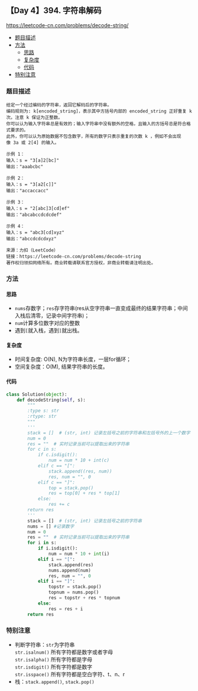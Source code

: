 ## 【Day 4】394. 字符串解码

https://leetcode-cn.com/problems/decode-string/

* [题目描述](https://github.com/ZhangNN2018/91alg/blob/main/Basic/array_stack_queue/%E3%80%90Day%203%E3%80%911381.%20%E8%AE%BE%E8%AE%A1%E4%B8%80%E4%B8%AA%E6%94%AF%E6%8C%81%E5%A2%9E%E9%87%8F%E6%93%8D%E4%BD%9C%E7%9A%84%E6%A0%88.md#%E9%A2%98%E7%9B%AE%E6%8F%8F%E8%BF%B0)
* [方法](https://github.com/ZhangNN2018/91alg/blob/main/Basic/array_stack_queue/%E3%80%90Day%203%E3%80%911381.%20%E8%AE%BE%E8%AE%A1%E4%B8%80%E4%B8%AA%E6%94%AF%E6%8C%81%E5%A2%9E%E9%87%8F%E6%93%8D%E4%BD%9C%E7%9A%84%E6%A0%88.md#%E6%96%B9%E6%B3%95)
     * [思路](https://github.com/ZhangNN2018/91alg/new/main/Basic/array_stack_queue#%E6%80%9D%E8%B7%AF)
     * [复杂度](https://github.com/ZhangNN2018/91alg/new/main/Basic/array_stack_queue#%E5%A4%8D%E6%9D%82%E5%BA%A6)
     * [代码](https://github.com/ZhangNN2018/91alg/blob/main/Basic/array_stack_queue/%E3%80%90Day%203%E3%80%911381.%20%E8%AE%BE%E8%AE%A1%E4%B8%80%E4%B8%AA%E6%94%AF%E6%8C%81%E5%A2%9E%E9%87%8F%E6%93%8D%E4%BD%9C%E7%9A%84%E6%A0%88.md#%E4%BB%A3%E7%A0%81)
* [特别注意](https://github.com/ZhangNN2018/91alg/blob/main/Basic/array_stack_queue/%E3%80%90Day%203%E3%80%911381.%20%E8%AE%BE%E8%AE%A1%E4%B8%80%E4%B8%AA%E6%94%AF%E6%8C%81%E5%A2%9E%E9%87%8F%E6%93%8D%E4%BD%9C%E7%9A%84%E6%A0%88.md#%E7%89%B9%E5%88%AB%E6%B3%A8%E6%84%8F)

### 题目描述
    给定一个经过编码的字符串，返回它解码后的字符串。
    编码规则为: k[encoded_string]，表示其中方括号内部的 encoded_string 正好重复 k 次。注意 k 保证为正整数。
    你可以认为输入字符串总是有效的；输入字符串中没有额外的空格，且输入的方括号总是符合格式要求的。
    此外，你可以认为原始数据不包含数字，所有的数字只表示重复的次数 k ，例如不会出现像 3a 或 2[4] 的输入。

    示例 1：
    输入：s = "3[a]2[bc]"
    输出："aaabcbc"
    
    示例 2：
    输入：s = "3[a2[c]]"
    输出："accaccacc"
    
    示例 3：
    输入：s = "2[abc]3[cd]ef"
    输出："abcabccdcdcdef"
    
    示例 4：
    输入：s = "abc3[cd]xyz"
    输出："abccdcdcdxyz"

    来源：力扣（LeetCode）
    链接：https://leetcode-cn.com/problems/decode-string
    著作权归领扣网络所有。商业转载请联系官方授权，非商业转载请注明出处。
    
### 方法

#### 思路
* `nums`存数字；`res`存字符串(res从空字符串一直变成最终的结果字符串；中间入栈后清零，记录中间字符串)；
* `num`计算多位数字对应的整数
* 遇到`[`就入栈，遇到`]`就出栈。

#### 复杂度
* 时间复杂度: O(N), N为字符串长度，一层for循环；
* 空间复杂度：O(M), 结果字符串的长度。

#### 代码
```python
class Solution(object):
    def decodeString(self, s):
        """
        :type s: str
        :rtype: str
        """
        '''
        stack = []  # (str, int) 记录左括号之前的字符串和左括号外的上一个数字
        num = 0
        res = ""  # 实时记录当前可以提取出来的字符串
        for c in s:
            if c.isdigit():
                num = num * 10 + int(c)
            elif c == "[":
                stack.append((res, num))
                res, num = "", 0
            elif c == "]":
                top = stack.pop()
                res = top[0] + res * top[1]
            else:
                res += c
        return res
        '''
        stack = []  # (str, int) 记录左括号之前的字符串
        nums = [] #记录数字
        num = 0
        res = ""  # 实时记录当前可以提取出来的字符串
        for i in s:
            if i.isdigit():
                num = num * 10 + int(i)
            elif i == "[":
                stack.append(res)
                nums.append(num)
                res, num = "", 0
            elif i == "]":
                topstr = stack.pop()
                topnum = nums.pop()
                res = topstr + res * topnum
            else:
                res = res + i
        return res
```

### 特别注意
* 判断字符串：`str`为字符串   
    `str.isalnum()` 所有字符都是数字或者字母   
    `str.isalpha()` 所有字符都是字母   
    `str.isdigit()` 所有字符都是数字   
    `str.isspace()` 所有字符都是空白字符、t、n、r
* 栈：`stack.append()`, `stack.pop()`
